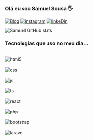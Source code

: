 ### Olá  eu sou Samuel Sousa 🖐

[![Blog](https://img.shields.io/website-up-down-green-red/http/monip.org.svgsite:https://samuellsousa.github.io/Perfil-Profissonal-2023/)](https://samuellsousa.github.io/Perfil-Profissonal-2023/)
[![instagram](https://img.shields.io/badge/Instagram-E4405F?style=for-the-badge&logo=instagram&logoColor=white)](https://www.instagram.com/samuellgoncalves1/)
[![linkeDin](https://img.shields.io/badge/LinkedIn-0077B5?style=for-the-badge&logo=linkedin&logoColor=white)](https://www.linkedin.com/in/samuel-goncalves-de-sousa/)


![ Samuell GitHub stats](https://github-readme-stats.vercel.app/api?username=Samuellsousa&show_icons=true&theme=dracula)

### Tecnologias que uso no meu dia...

<div style="display: inline_block"><br/>
<img align="center" alt="html5" src="https://img.shields.io/badge/HTML5-E34F26?style=for-the-badge&logo=html5&logoColor=white"/>
</div>
<div style="display: inline_block"><br/>
<img align="center" alt="css" src="https://img.shields.io/badge/CSS3-1572B6?style=for-the-badge&logo=css3&logoColor=white"/>
</div>
<div style="display: inline_block"><br/>
<img align="center" alt="js" src="https://img.shields.io/badge/JavaScript-F7DF1E?style=for-the-badge&logo=javascript&logoColor=black"/>
</div>
<div style="display: inline_block"><br/>
<img align="center" alt="ts" src="https://img.shields.io/badge/TypeScript-007ACC?style=for-the-badge&logo=typescript&logoColor=white"/>
</div>
<div style="display: inline_block"><br/>
<img align="center" alt="react" src="https://img.shields.io/badge/React-20232A?style=for-the-badge&logo=react&logoColor=61DAFB
e"/>
</div>
<div style="display: inline_block"><br/>
<img align="center" alt="php" src="https://img.shields.io/badge/PHP-777BB4?style=for-the-badge&logo=php&logoColor=white
"/>
</div>
<div style="display: inline_block"><br/>
<img align="center" alt="bootstrap" src="https://img.shields.io/badge/Bootstrap-563D7C?style=for-the-badge&logo=bootstrap&logoColor=white
"/>
</div>
<div style="display: inline_block"><br/>
<img align="center" alt="laravel" src="https://img.shields.io/badge/Laravel-FF2D20?style=for-the-badge&logo=laravel&logoColor=white
"/>
</div>
